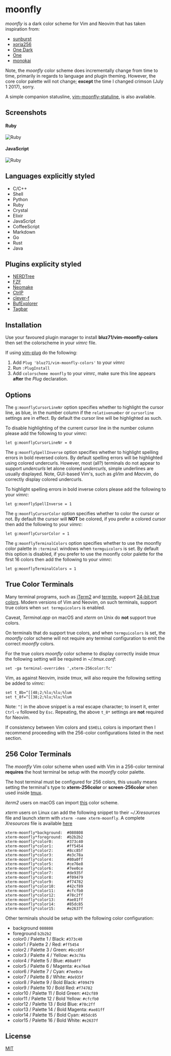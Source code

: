moonfly
=======

*moonfly* is a dark color scheme for Vim and Neovim that has taken inspiration
from:

* [sunburst](http://vimcolors.com/177/Sunburst/dark)
* [xoria256](https://github.com/vim-scripts/xoria256.vim)
* [One Dark](https://github.com/atom/one-dark-syntax)
* [One](https://github.com/rakr/vim-one)
* [monokai](https://atom.io/themes/monokai)

Note, the *moonfly* color scheme does incrementally change from time to time,
primarily in regards to language and plugin theming. However, the core color
palette will not change; **except** the time I changed crimson (July 1 2017),
sorry.

A simple companion statusline,
[vim-moonfly-statuline](https://github.com/bluz71/vim-moonfly-statusline), is
also available.

Screenshots
-----------

#### Ruby
![Ruby](ruby_moonfly.png)

#### JavaScript

![Ruby](javascript_moonfly.png)

Languages explicitly styled
---------------------------

* C/C++
* Shell
* Python
* Ruby
* Crystal
* Elixir
* JavaScript
* CoffeeScript
* Markdown
* Go
* Rust
* Java

Plugins explicity styled
------------------------

* [NERDTree](https://github.com/scrooloose/nerdtree)
* [FZF](https://github.com/junegunn/fzf.vim)
* [Neomake](https://github.com/neomake/neomake)
* [CtrlP](https://github.com/ctrlpvim/ctrlp.vim)
* [clever-f](https://github.com/rhysd/clever-f.vim)
* [BufExplorer](https://github.com/jlanzarotta/bufexplorer)
* [Tagbar](https://github.com/majutsushi/tagbar)

Installation
------------

Use your favoured plugin manager to install **bluz71/vim-moonfly-colors** then
set the colorscheme in your *vimrc* file.

If using [vim-plug](https://github.com/junegunn/vim-plug) do the following:

1. Add `Plug 'bluz71/vim-moonfly-colors'` to your *vimrc*
2. Run `:PlugInstall`
3. Add `colorscheme moonfly` to your *vimrc*, make sure this line appears
   **after** the *Plug* declaration.

Options
-------

The `g:moonflyCursorLineNr` option specifies whether to highlight the cursor
line, as blue, in the number column if the `relativenumber` or `cursorline`
settings are in effect. By default the cursor line will be highlighted as such.

To disable highlighting of the current cursor line in the number column please
add the following to your *vimrc*:

```
let g:moonflyCursorLineNr = 0
```

The `g:moonflySpellInverse` option specifies whether to highlight spelling
errors in bold reversed colors. By default spelling errors will be highlighted
using colored undercurls. However, most (all?) terminals do not appear to
support *undercurls* let alone colored *undercurls*, simple underlines are
usually displayed. Note, GUI-based Vim's, such as *gVim* and *Macvim*, do
correctly display colored undercurls.

To highlight spelling errors in bold inverse colors please add the following to
your *vimrc*:

```
let g:moonflySpellInverse = 1
```

The `g:moonflyCursorColor` option specifies whether to color the cursor or not.
By default the cursor will **NOT** be colored, if you prefer a colored cursor
then add the following to your *vimrc*:

```
let g:moonflyCursorColor = 1
```

The `g:moonflyTerminalColors` option specifies whether to use the moonfly color
palette in `:terminal` windows when `termguicolors` is set. By default this
option is disabled, if you prefer to use the moonfly color palette for the
first 16 colors then add the following to your *vimrc*:

```
let g:moonflyTerminalColors = 1
```

True Color Terminals
--------------------

Many terminal programs, such as [iTerm2](http://www.iterm2.com) and
[termite](https://github.com/thestinger/termite), support
[24-bit true colors](https://gist.github.com/XVilka/8346728). Modern versions
of Vim and Neovim, on such terminals, support true colors when `set
termguicolors` is enabled.

Caveat, *Terminal.app* on macOS and *xterm* on Unix do **not** support true
colors.

On terminals that do support true colors, and when `termguicolors` is set,
the *moonfly* color scheme will not require any terminal configuration to emit
the correct *moonfly* colors.

For the true colors *moonfly* color scheme to display correctly inside *tmux*
the following setting will be required in *~/.tmux.conf*:

```
set -ga terminal-overrides ',xterm-256color:Tc'
```

Vim, as against Neovim, inside *tmux*, will also require the following setting
be added to *vimrc:*

```viml
set t_8b=^[[48;2;%lu;%lu;%lum
set t_8f=^[[38;2;%lu;%lu;%lum
```

Note: `^[` in the above snippet is a real escape character; to insert it,
enter `Ctrl-v` followed by `Esc`. Repeating, the above `t_8*` settings are
**not** required for Neovim.

If consistency between Vim colors and `$SHELL` colors is important then I
recommend proceeding with the 256-color configurations listed in the next
section.

256 Color Terminals
-------------------

The *moonfly* Vim color scheme when used with Vim in a 256-color terminal
**requires** the host terminal be setup with the *moonfly* color palette.

The host terminal must be configured for 256 colors, this usually means setting
the terminal's type to **xterm-256color** or **screen-256color** when used
inside [tmux](https://tmux.github.io/).

*iterm2* users on macOS can import [this](moonfly.itermcolors) color scheme.

*xterm* users on Linux can add the following snippet to their *~/.Xresources*
file and launch xterm with `xterm -name xterm-moonfly`. A complete
*Xresources* file is available
[here](https://github.com/bluz71/dotfiles/blob/master/Xresources)

```
xterm-moonfly*background:  #080808
xterm-moonfly*foreground:  #b2b2b2
xterm-moonfly*color0:      #373c40
xterm-moonfly*color1:      #ff5454
xterm-moonfly*color2:      #8cc85f
xterm-moonfly*color3:      #e3c78a
xterm-moonfly*color4:      #80a0ff
xterm-moonfly*color5:      #ce76e8
xterm-moonfly*color6:      #7ee0ce
xterm-moonfly*color7:      #de935f
xterm-moonfly*color8:      #f09479
xterm-moonfly*color9:      #f74782
xterm-moonfly*color10:     #42cf89
xterm-moonfly*color11:     #cfcfb0
xterm-moonfly*color12:     #78c2ff
xterm-moonfly*color13:     #ae81ff
xterm-moonfly*color14:     #85dc85
xterm-moonfly*color15:     #e2637f
```

Other terminals should be setup with the following color configuration:

* background `080808`
* foreground `b2b2b2`
* color0  / Palette 1  / Black:        `#373c40`
* color1  / Palette 2  / Red:          `#ff5454`
* color2  / Palette 3  / Green:        `#8cc85f`
* color3  / Palette 4  / Yellow:       `#e3c78a`
* color4  / Palette 5  / Blue:         `#80a0ff`
* color5  / Palette 6  / Magenta:      `#ce76e8`
* color6  / Palette 7  / Cyan:         `#7ee0ce`
* color7  / Palette 8  / White:        `#de935f`
* color8  / Palette 9  / Bold Black:   `#f09479`
* color9  / Palette 10 / Bold Red:     `#f74782`
* color10 / Palette 11 / Bold Green:   `#42cf89`
* color11 / Palette 12 / Bold Yellow:  `#cfcfb0`
* color12 / Palette 13 / Bold Blue:    `#78c2ff`
* color13 / Palette 14 / Bold Magenta: `#ae81ff`
* color14 / Palette 15 / Bold Cyan:    `#85dc85`
* color15 / Palette 16 / Bold White:   `#e2637f`

License
-------

[MIT](https://opensource.org/licenses/MIT)
